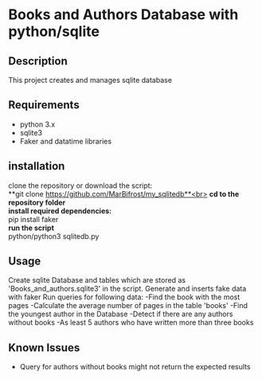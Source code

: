 # Books and Authors Database with python/sqlite

## Description
This project creates and manages sqlite database

## Requirements
- python 3.x<br>
- sqlite3
- Faker and datatime libraries


## installation
clone the repository or download the script:<br>
**git clone https://github.com/MarBifrost/my_sqlitedb**<br>
**cd to the repository folder**<br>
**install required dependencies:**<br>
pip install faker<br>
**run the script**<br>
python/python3 sqlitedb.py


## Usage
Create sqlite Database and tables which are stored as 'Books_and_authors.sqlite3' in the script.
Generate and inserts fake data with faker
Run queries for following data:
-Find the book with the most pages
-Calculate the average number of pages in the table 'books'
-Find the youngest author in the Database
-Detect if there are any authors without books
-As least 5 authors who have written more than three books

## Known Issues
- Query for authors without books might not return the expected results
